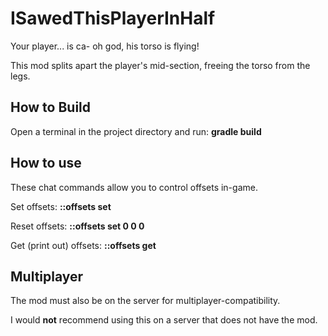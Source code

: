 # ISawedThisPlayerInHalf
Your player... is ca- oh god, his torso is flying!

This mod splits apart the player's mid-section, freeing the torso from the legs.

## How to Build
Open a terminal in the project directory and run: **gradle build**
  
## How to use
These chat commands allow you to control offsets in-game.

Set offsets: **::offsets set <x> <y> <z>**
  
Reset offsets: **::offsets set 0 0 0**

Get (print out) offsets: **::offsets get**

## Multiplayer
The mod must also be on the server for multiplayer-compatibility.

I would **not** recommend using this on a server that does not have the mod.

